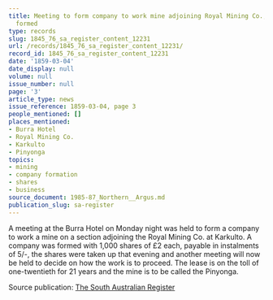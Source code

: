 ```yaml
---
title: Meeting to form company to work mine adjoining Royal Mining Co.; Pinyonga mine
  formed
type: records
slug: 1845_76_sa_register_content_12231
url: /records/1845_76_sa_register_content_12231/
record_id: 1845_76_sa_register_content_12231
date: '1859-03-04'
date_display: null
volume: null
issue_number: null
page: '3'
article_type: news
issue_reference: 1859-03-04, page 3
people_mentioned: []
places_mentioned:
- Burra Hotel
- Royal Mining Co.
- Karkulto
- Pinyonga
topics:
- mining
- company formation
- shares
- business
source_document: 1985-87_Northern__Argus.md
publication_slug: sa-register
---
```


A meeting at the Burra Hotel on Monday night was held to form a company to work a mine on a section adjoining the Royal Mining Co. at Karkulto.  A company was formed with 1,000 shares of £2 each, payable in instalments of 5/-, the shares were taken up that evening and another meeting will now be held to decide on how the work is to proceed.  The lease is on the toll of one-twentieth for 21 years and the mine is to be called the Pinyonga.

Source publication: [The South Australian Register](/publications/sa-register/)
